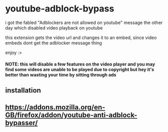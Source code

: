 # youtube-adblock-bypass

i got the fabled "Adblockers are not allowed on youtube" message the other day which disabled video playback on youtube

this extension gets the video url and changes it to an embed, since video embeds dont get the adblocker message thing

enjoy :>

#### NOTE: this will disable a few features on the video player and you may find some videos are unable to be played due to copyright but hey it's better than wasting your time by sitting through ads

## installation

## https://addons.mozilla.org/en-GB/firefox/addon/youtube-anti-adblock-bypasser/
